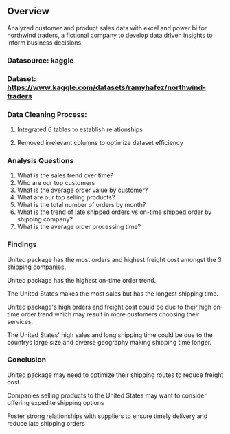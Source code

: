 ## Overview

Analyzed customer and product sales data with excel and power bi for northwind traders, a fictional company to develop data driven insights to inform business decisions.

### Datasource: kaggle

### Dataset: https://www.kaggle.com/datasets/ramyhafez/northwind-traders   



### Data Cleaning Process: 

1. Integrated 6 tables to establish relationships

2. Removed irrelevant columns to optimize dataset efficiency

### Analysis Questions

1.  What is the sales trend over time?
2.  Who are our top customers
3.  What is the average order value by customer?
4.  What are our top selling products?
5.  What is the total number of orders by month?
6.  What is the trend of late shipped orders vs on-time shipped order by shipping company?
7.  What is the average order processing time?

### Findings 

United package has the most orders and highest freight cost amongst the 3 shipping companies.

United package has the highest on-time order trend.

The United States makes the most sales but has the longest shipping time.

United package's high orders and freight cost could be due to their high on-time order trend which may result in more customers choosing their services.

The United States' high sales and long shipping time could be due to the countrys large size and diverse geography making shipping time longer.

### Conclusion

United package may need to optimize their shipping routes to reduce freight cost.

Companies selling products to the United States may want to consider offering expedite shipping options

Foster strong relationships with suppliers to ensure timely delivery and reduce late shipping orders





